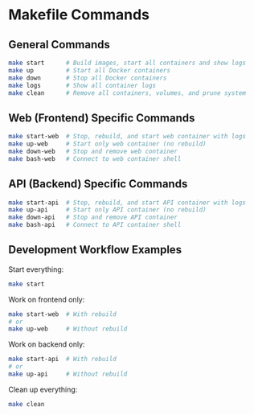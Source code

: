 # Makefile Commands

## General Commands

```bash
make start      # Build images, start all containers and show logs
make up         # Start all Docker containers
make down       # Stop all Docker containers
make logs       # Show all container logs
make clean      # Remove all containers, volumes, and prune system
```

## Web (Frontend) Specific Commands

```bash
make start-web  # Stop, rebuild, and start web container with logs
make up-web     # Start only web container (no rebuild)
make down-web   # Stop and remove web container
make bash-web   # Connect to web container shell
```

## API (Backend) Specific Commands

```bash
make start-api  # Stop, rebuild, and start API container with logs
make up-api     # Start only API container (no rebuild)
make down-api   # Stop and remove API container
make bash-api   # Connect to API container shell
```

## Development Workflow Examples

Start everything:

```bash
make start
```

Work on frontend only:

```bash
make start-web  # With rebuild
# or
make up-web     # Without rebuild
```

Work on backend only:

```bash
make start-api  # With rebuild
# or
make up-api     # Without rebuild
```

Clean up everything:

```bash
make clean
```
